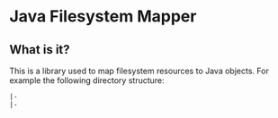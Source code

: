 # Java Filesystem Mapper

## What is it?

This is a library used to map filesystem resources to Java objects. For example the following directory structure:
```
|- 
|- 
```